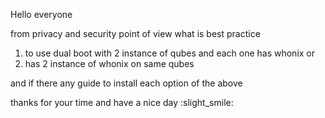 Hello everyone

from privacy and security point of view what is best practice

1) to use dual boot with 2 instance of qubes and each one has whonix
or
2) has 2 instance of whonix on same qubes 

and if there any guide to install each option of the above 

thanks for your time and have a nice day :slight_smile: